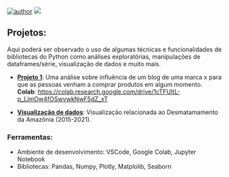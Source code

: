 [![author](https://img.shields.io/badge/author-fabriciordalm-red.svg)](https://github.com/fabriciordalm) ![](https://img.shields.io/badge/python-3.8+-blue.svg)

## Projetos:
Aqui poderá ser observado o uso de algumas técnicas e funcionalidades de bibliotecas do Python como análises exploratórias, manipulações de dataframes/série, visualização de dados e muito mais.

- **[Projeto 1](https://github.com/fabriciordalm/Portfolio/tree/main/Projeto%201)**: Uma análise sobre influência de um blog de uma marca x para que as pessoas venham a comprar produtos em algum momento. **Colab**: https://colab.research.google.com/drive/1cTFUItL-p_LimOw4fOSwvwkNwF5dZ_xT

- **[Visualização de dados](https://github.com/fabriciordalm/Desmatamento-na-Amazonia)**: Visualização relacionada ao Desmatamamento da Amazônia (2015-2021).

### Ferramentas:

- Ambiente de desenvolvimento: VSCode, Google Colab, Jupyter Notebook
- Bibliotecas: Pandas, Numpy, Plotly, Matplolib, Seaborn

<!-- --- -->
